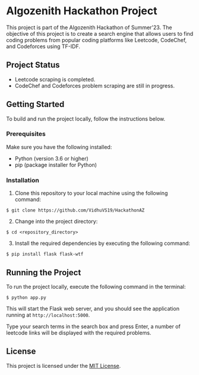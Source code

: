 # Algozenith Hackathon Project

This project is part of the Algozenith Hackathon of Summer'23. The objective of this project is to create a search engine that allows users to find coding problems from popular coding platforms like Leetcode, CodeChef, and Codeforces using TF-IDF.

## Project Status

- Leetcode scraping is completed.
- CodeChef and Codeforces problem scraping are still in progress.

## Getting Started

To build and run the project locally, follow the instructions below.

### Prerequisites

Make sure you have the following installed:

- Python (version 3.6 or higher)
- pip (package installer for Python)

### Installation

1. Clone this repository to your local machine using the following command:

```
$ git clone https://github.com/VidhuVS19/HackathonAZ
```

2. Change into the project directory:

```
$ cd <repository_directory>
```

3. Install the required dependencies by executing the following command:

```
$ pip install flask flask-wtf
```

## Running the Project

To run the project locally, execute the following command in the terminal:

```
$ python app.py
```

This will start the Flask web server, and you should see the application running at `http://localhost:5000`.

Type your search terms in the search box and press Enter, a number of leetcode links will be displayed with the required problems.

## License

This project is licensed under the [MIT License](LICENSE).